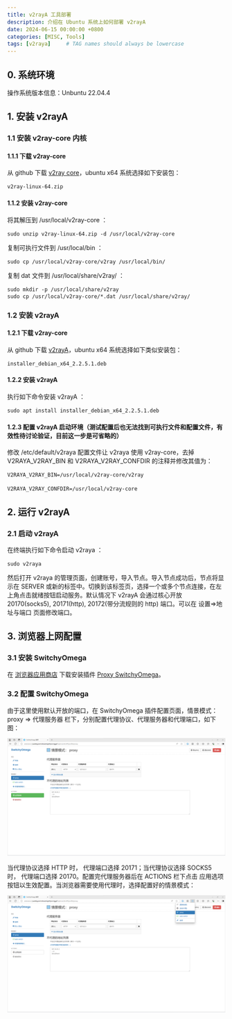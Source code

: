 ```yaml
---
title: v2rayA 工具部署
description: 介绍在 Ubuntu 系统上如何部署 v2rayA
date: 2024-06-15 00:00:00 +0800
categories: [MISC, Tools]
tags: [v2raya]     # TAG names should always be lowercase
---
```


## 0. 系统环境

操作系统版本信息：Unbuntu 22.04.4

## 1. 安装 v2rayA

### 1.1 安装 v2ray-core 内核

#### 1.1.1 下载 v2ray-core

从 github 下载 [v2ray core](https://github.com/v2ray/v2ray-core/releases)，ubuntu x64 系统选择如下安装包：

```console
v2ray-linux-64.zip
```

#### 1.1.2 安装 v2ray-core

将其解压到 /usr/local/v2ray-core ：

```console
sudo unzip v2ray-linux-64.zip -d /usr/local/v2ray-core
```

复制可执行文件到 /usr/local/bin ：

```console
sudo cp /usr/local/v2ray-core/v2ray /usr/local/bin/
```

复制 dat 文件到 /usr/local/share/v2ray/ ：

```console
sudo mkdir -p /usr/local/share/v2ray
sudo cp /usr/local/v2ray-core/*.dat /usr/local/share/v2ray/
```

### 1.2 安装 v2rayA

#### 1.2.1 下载 v2ray-core

从 github 下载 [v2rayA](https://github.com/v2rayA/v2rayA/releases)，ubuntu x64 系统选择如下类似安装包：

```
installer_debian_x64_2.2.5.1.deb
```

#### 1.2.2 安装 v2rayA

执行如下命令安装 v2rayA ：

```console
sudo apt install installer_debian_x64_2.2.5.1.deb
```

#### 1.2.3 配置 v2rayA 启动环境（测试配置后也无法找到可执行文件和配置文件，有效性待讨论验证，目前这一步是可省略的）

修改 /etc/default/v2raya 配置文件让 v2raya 使用 v2ray-core，去掉 V2RAYA_V2RAY_BIN 和 V2RAYA_V2RAY_CONFDIR 的注释并修改其值为：

```
V2RAYA_V2RAY_BIN=/usr/local/v2ray-core/v2ray

V2RAYA_V2RAY_CONFDIR=/usr/local/v2ray-core
```

## 2. 运行 v2rayA

### 2.1 启动 v2rayA

在终端执行如下命令启动 v2raya ：

```console
sudo v2raya
```

然后打开 v2raya 的管理页面，创建账号，导入节点。导入节点成功后，节点将显示在 SERVER 或新的标签中。切换到该标签页，选择一个或多个节点连接，在左上角点击就绪按钮启动服务。默认情况下 v2rayA 会通过核心开放 20170(socks5), 20171(http), 20172(带分流规则的 http) 端口。可以在 设置=>地址与端口 页面修改端口。

## 3. 浏览器上网配置

### 3.1 安装 SwitchyOmega

在 [浏览器应用商店](https://chromewebstore.google.com/?hl=zh) 下载安装插件 [Proxy SwitchyOmega](https://chromewebstore.google.com/detail/padekgcemlokbadohgkifijomclgjgif?hl=zh)。

### 3.2 配置 SwitchyOmega

由于这里使用默认开放的端口，在 SwitchyOmega 插件配置页面，情景模式：proxy => 代理服务器 栏下，分别配置代理协议、代理服务器和代理端口，如下图：

![setup SwitchyOmega](/assets/img/post/v2rayA-SwitchyOmega-1-setup.png)

当代理协议选择 HTTP 时， 代理端口选择 20171；当代理协议选择 SOCKS5 时， 代理端口选择 20170。配置完代理服务器后在 ACTIONS 栏下点击 应用选项 按钮以生效配置。当浏览器需要使用代理时，选择配置好的情景模式：

![select a scenario mode](/assets/img/post/v2rayA-SwitchyOmega-2-selectScenarioMode.png)
